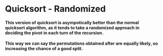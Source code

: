 # Quicksort - Randomized

<h4>This version of quicksort is asympotically better
than the normal quicksort algorithm, as it tends to take 
a randomized approach in deciding the pivot in 
each turn of the recursion. </h4>

<strong>This way we can say the permutations 
obtained after are equally likely, so increasing the chance of a good split.</strong>
